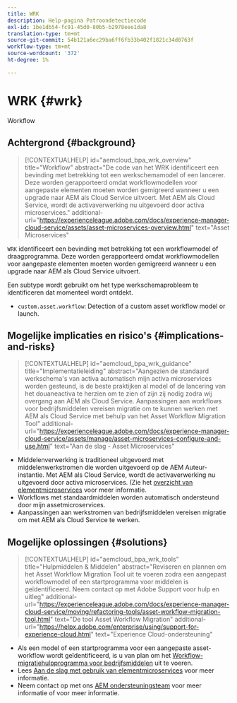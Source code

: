 ```yaml
---
title: WRK
description: Help-pagina Patroondetectiecode
exl-id: 1be1db54-fc91-45d0-80b5-b2978eee1da8
translation-type: tm+mt
source-git-commit: 54b121a6ec29ba6ff6fb33b402f1821c34d0763f
workflow-type: tm+mt
source-wordcount: '372'
ht-degree: 1%

---
```


# WRK {#wrk}

Workflow

## Achtergrond {#background}

>[!CONTEXTUALHELP]
>id="aemcloud_bpa_wrk_overview"
>title="Workflow"
>abstract="De code van het WRK identificeert een bevinding met betrekking tot een werkschemamodel of een lancerer. Deze worden gerapporteerd omdat workflowmodellen voor aangepaste elementen moeten worden gemigreerd wanneer u een upgrade naar AEM als Cloud Service uitvoert. Met AEM als Cloud Service, wordt de activaverwerking nu uitgevoerd door activa microservices."
>additional-url="https://experienceleague.adobe.com/docs/experience-manager-cloud-service/assets/asset-microservices-overview.html" text="Asset Microservices"

`WRK` identificeert een bevinding met betrekking tot een workflowmodel of draagprogramma. Deze worden gerapporteerd omdat workflowmodellen voor aangepaste elementen moeten worden gemigreerd wanneer u een upgrade naar AEM als Cloud Service uitvoert.

Een subtype wordt gebruikt om het type werkschemaprobleem te identificeren dat momenteel wordt ontdekt.

* `custom.asset.workflow`: Detection of a custom asset workflow model or launch.

## Mogelijke implicaties en risico&#39;s {#implications-and-risks}

>[!CONTEXTUALHELP]
>id="aemcloud_bpa_wrk_guidance"
>title="Implementatieleiding"
>abstract="Aangezien de standaard werkschema&#39;s van activa automatisch mijn activa microservices worden gesteund, is de beste praktijken al model of de lancering van het douaneactiva te herzien om te zien of zijn zij nodig zodra wij overgang aan AEM als Cloud Service. Aanpassingen aan workflows voor bedrijfsmiddelen vereisen migratie om te kunnen werken met AEM als Cloud Service met behulp van het Asset Workflow Migration Tool"
>additional-url="https://experienceleague.adobe.com/docs/experience-manager-cloud-service/assets/manage/asset-microservices-configure-and-use.html" text="Aan de slag - Asset Microservices"

* Middelenverwerking is traditioneel uitgevoerd met middelenwerkstromen die worden uitgevoerd op de AEM Auteur-instantie. Met AEM als Cloud Service, wordt de activaverwerking nu uitgevoerd door activa microservices. (Zie het [overzicht van elementmicroservices](https://experienceleague.adobe.com/docs/experience-manager-cloud-service/assets/asset-microservices-overview.html) voor meer informatie.
* Workflows met standaardmiddelen worden automatisch ondersteund door mijn assetmicroservices.
* Aanpassingen aan werkstromen van bedrijfsmiddelen vereisen migratie om met AEM als Cloud Service te werken.

## Mogelijke oplossingen {#solutions}

>[!CONTEXTUALHELP]
>id="aemcloud_bpa_wrk_tools"
>title="Hulpmiddelen &amp; Middelen"
>abstract="Reviseren en plannen om het Asset Workflow Migration Tool uit te voeren zodra een aangepast workflowmodel of een startprogramma voor middelen is geïdentificeerd. Neem contact op met Adobe Support voor hulp en uitleg"
>additional-url="https://experienceleague.adobe.com/docs/experience-manager-cloud-service/moving/refactoring-tools/asset-workflow-migration-tool.html" text="De tool Asset Workflow Migration"
>additional-url="https://helpx.adobe.com/enterprise/using/support-for-experience-cloud.html" text="Experience Cloud-ondersteuning"

* Als een model of een startprogramma voor een aangepaste asset-workflow wordt geïdentificeerd, is u van plan om het [Workflow-migratiehulpprogramma voor bedrijfsmiddelen](https://experienceleague.adobe.com/docs/experience-manager-cloud-service/moving/refactoring-tools/asset-workflow-migration-tool.html) uit te voeren.
* Lees [Aan de slag met gebruik van elementmicroservices](https://experienceleague.adobe.com/docs/experience-manager-cloud-service/assets/manage/asset-microservices-configure-and-use.html) voor meer informatie.
* Neem contact op met ons [AEM ondersteuningsteam](https://helpx.adobe.com/enterprise/using/support-for-experience-cloud.html) voor meer informatie of voor meer informatie.

